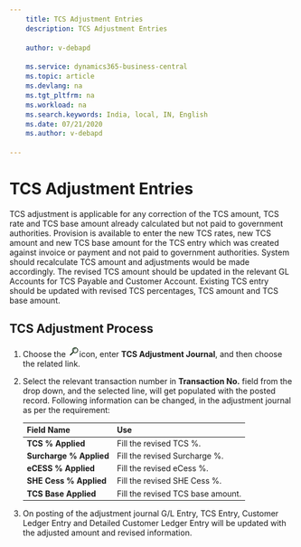 ```yaml
---
    title: TCS Adjustment Entries
    description: TCS Adjustment Entries

    author: v-debapd

    ms.service: dynamics365-business-central
    ms.topic: article
    ms.devlang: na
    ms.tgt_pltfrm: na
    ms.workload: na
    ms.search.keywords: India, local, IN, English
    ms.date: 07/21/2020
    ms.author: v-debapd

---
```

# TCS Adjustment Entries

TCS adjustment is applicable for any correction of the TCS amount, TCS rate and TCS base amount already calculated but not paid to government authorities. Provision is available to enter the new TCS rates, new TCS amount and new TCS base amount for the TCS entry which was created against invoice or payment and not paid to government authorities. System should recalculate TCS amount and adjustments would be made accordingly. The revised TCS amount should be updated in the relevant GL Accounts for TCS Payable and Customer Account. Existing TCS entry should be updated with revised TCS percentages, TCS amount and TCS base amount.

## TCS Adjustment Process

1. Choose the ![img](image/search.jpg)icon, enter **TCS Adjustment Journal**, and then choose the related link.
2. Select the relevant transaction number in **Transaction No.** field from the drop down, and the selected line, will get populated with the posted record. Following information can be changed, in the adjustment journal as per the requirement:
  
    |Field Name|Use|
    |----------------------------------|---------------------------------------|  
    |**TCS % Applied**|Fill the revised TCS %.|  
    |**Surcharge % Applied**|Fill the revised Surcharge %.|
    |**eCESS % Applied**| Fill the revised eCess %.|
    |**SHE Cess % Applied**|Fill the revised SHE Cess %.|
    |**TCS Base Applied**|Fill the revised TCS base amount.|

3. On posting of the adjustment journal G/L Entry, TCS Entry, Customer Ledger Entry and Detailed Customer Ledger Entry will be updated with the adjusted amount and revised information.
























